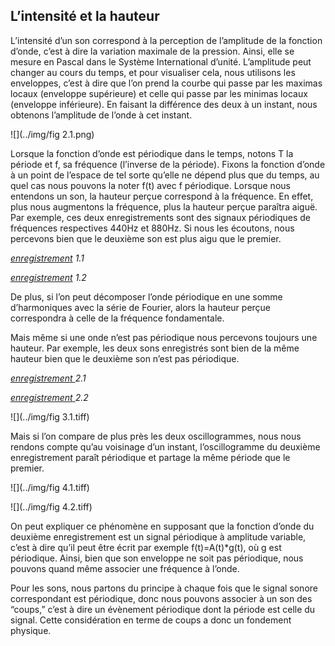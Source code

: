 ## L’intensité et la hauteur

<p><span style="font-weight: 400;">L&rsquo;intensit&eacute; d&rsquo;un son correspond &agrave; la perception de l&rsquo;amplitude de la fonction d&rsquo;onde, c&rsquo;est &agrave; dire la variation maximale de la pression. Ainsi, elle se mesure en Pascal dans le Syst&egrave;me International d&rsquo;unit&eacute;. L&rsquo;amplitude peut changer au cours du temps, et pour visualiser cela, nous utilisons les enveloppes, c&rsquo;est &agrave; dire que l&rsquo;on prend la courbe qui passe par les maximas locaux (enveloppe sup&eacute;rieure) et celle qui passe par les minimas locaux (enveloppe inf&eacute;rieure). En faisant la diff&eacute;rence des deux &agrave; un instant, nous obtenons l&rsquo;amplitude de l&rsquo;onde &agrave; cet instant.</span></p>



![](../img/fig 2.1.png)
<p><span style="font-weight: 400;">Lorsque la fonction d&rsquo;onde est p&eacute;riodique dans le temps, notons T la p&eacute;riode et f, sa fr&eacute;quence (l&rsquo;inverse de la p&eacute;riode). Fixons la fonction d&rsquo;onde &agrave; un point de l&rsquo;espace de tel sorte qu&rsquo;elle ne d&eacute;pend plus que du temps, au quel cas nous pouvons la noter f(t) avec f p&eacute;riodique. Lorsque nous entendons un son, la hauteur per&ccedil;ue correspond &agrave; la fr&eacute;quence. En effet, plus nous augmentons la fr&eacute;quence, plus la hauteur per&ccedil;ue para&icirc;tra aigu&euml;. Par exemple, ces deux enregistrements sont des signaux p&eacute;riodiques de fr&eacute;quences respectives 440Hz et 880Hz. Si nous les &eacute;coutons, nous percevons bien que le deuxi&egrave;me son est plus aigu que le premier.</span></p>
<p><a href="https://drive.google.com/open?id=0ByqkMz82VpcTRW92NGJBNVdxZDQ"><em><span style="font-weight: 400;">enregistrement</span></em></a><em><span style="font-weight: 400;"> 1.1</span></em></p>
<p><a href="https://drive.google.com/open?id=0ByqkMz82VpcTU3BjMy1UNWE2QXc"><em><span style="font-weight: 400;">enregistrement</span></em></a><em><span style="font-weight: 400;"> 1.2</span></em></p>
<p><span style="font-weight: 400;">De plus, si l&rsquo;on peut d&eacute;composer l&rsquo;onde p&eacute;riodique en une somme d&rsquo;harmoniques avec la s&eacute;rie de Fourier, alors la hauteur per&ccedil;ue correspondra &agrave; celle de la fr&eacute;quence fondamentale.</span></p>

<p><span style="font-weight: 400;">Mais m&ecirc;me si une onde n&rsquo;est pas p&eacute;riodique nous percevons toujours une hauteur. Par exemple, les deux sons enregistr&eacute;s sont bien de la m&ecirc;me hauteur bien que le deuxi&egrave;me son n&rsquo;est pas p&eacute;riodique.</span></p>
<p><a href="https://drive.google.com/open?id=0ByqkMz82VpcTeUhCTE1nVllCRlU"><em><span style="font-weight: 400;">enregistrement </span></em></a><em><span style="font-weight: 400;">2.1 &nbsp;</span></em></p>

<p><a href="https://drive.google.com/open?id=0ByqkMz82VpcTak5kU1hXc3NPVE0"><em><span style="font-weight: 400;">enregistrement</span></em> </a><em><span style="font-weight: 400;">2.2</span></em></p>

![](../img/fig 3.1.tiff)

<p><span style="font-weight: 400;">Mais si l&rsquo;on compare de plus pr&egrave;s les deux oscillogrammes, nous nous rendons compte qu&rsquo;au voisinage d&rsquo;un instant, l&rsquo;oscillogramme du deuxi&egrave;me enregistrement para&icirc;t p&eacute;riodique et partage la m&ecirc;me p&eacute;riode que le premier.</span></p>

![](../img/fig 4.1.tiff)

![](../img/fig 4.2.tiff)
<p><span style="font-weight: 400;">On peut expliquer ce ph&eacute;nom&egrave;ne en supposant que la fonction d&rsquo;onde du deuxi&egrave;me enregistrement est un signal p&eacute;riodique &agrave; amplitude variable, c&rsquo;est &agrave; dire qu&rsquo;il peut &ecirc;tre &eacute;crit par exemple f(t)=A(t)*g(t), o&ugrave; g est p&eacute;riodique. Ainsi, bien que son enveloppe ne soit pas p&eacute;riodique, nous pouvons quand m&ecirc;me associer une fr&eacute;quence &agrave; l&rsquo;onde.</span></p>
<p><span style="font-weight: 400;">Pour les sons, nous partons du principe &agrave; chaque fois que le signal sonore correspondant est p&eacute;riodique, donc nous pouvons associer &agrave; un son des &ldquo;coups,&rdquo; c&rsquo;est &agrave; dire un &eacute;v&egrave;nement p&eacute;riodique dont la p&eacute;riode est celle du signal. Cette consid&eacute;ration en terme de coups a donc un fondement physique.</span></p>
<p>&nbsp;</p>